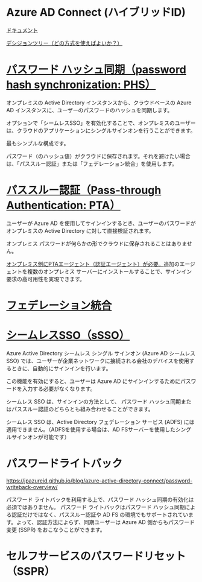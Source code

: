 # Azure AD Connect (ハイブリッドID)

[ドキュメント](https://docs.microsoft.com/ja-jp/azure/active-directory/hybrid/whatis-azure-ad-connect)

[デシジョンツリー（どの方式を使えばよいか？）](https://docs.microsoft.com/ja-jp/azure/active-directory/hybrid/choose-ad-authn#decision-tree)



# [パスワード ハッシュ同期（password hash synchronization: PHS）](https://docs.microsoft.com/ja-jp/azure/active-directory/hybrid/whatis-phs)

オンプレミスの Active Directory インスタンスから、クラウドベースの Azure AD インスタンスに、ユーザーのパスワードのハッシュを同期します。

オプションで「シームレスSSO」を有効化することで、オンプレミスのユーザーは、クラウドのアプリケーションにシングルサインオンを行うことができます。

最もシンプルな構成です。

パスワード（のハッシュ値）がクラウドに保存されます。それを避けたい場合は、「パススルー認証」または「フェデレーション統合」を使用します。

# [パススルー認証（Pass-through Authentication: PTA）](https://docs.microsoft.com/ja-jp/azure/active-directory/hybrid/how-to-connect-pta)

ユーザーが Azure AD を使用してサインインするとき、ユーザーのパスワードがオンプレミスの Active Directory に対して直接検証されます。

オンプレミス パスワードが何らかの形でクラウドに保存されることはありません。

[オンプレミス側にPTAエージェント（認証エージェント）が必要。](https://docs.microsoft.com/ja-jp/azure/active-directory/hybrid/how-to-connect-pta-quick-start)追加のエージェントを複数のオンプレミス サーバーにインストールすることで、サインイン要求の高可用性を実現できます。


# [フェデレーション統合](https://docs.microsoft.com/ja-jp/azure/active-directory/hybrid/whatis-fed)



# [シームレスSSO（sSSO）](https://docs.microsoft.com/ja-jp/azure/active-directory/hybrid/how-to-connect-sso)

Azure Active Directory シームレス シングル サインオン (Azure AD シームレス SSO) では、ユーザーが企業ネットワークに接続される会社のデバイスを使用するときに、自動的にサインインを行います。

この機能を有効にすると、ユーザーは Azure AD にサインインするためにパスワードを入力する必要がなくなります。

シームレス SSO は、サインインの方法として、 パスワード ハッシュ同期またはパススルー認証のどちらとも組み合わせることができます。

シームレス SSO は、Active Directory フェデレーション サービス (ADFS) には適用できません。（ADFSを使用する場合は、AD FSサーバーを使用したシングルサインオンが可能です）

# パスワードライトバック

https://jpazureid.github.io/blog/azure-active-directory-connect/password-writeback-overview/

パスワード ライトバックを利用する上で、パスワード ハッシュ同期の有効化は必須ではありません。
パスワード ライトバックはパスワード ハッシュ同期による認証だけではなく、パススルー認証や AD FS の環境でもサポートされています。よって、認証方法によらず、同期ユーザーは Azure AD 側からもパスワード変更 (SSPR) をおこなうことができます。


# セルフサービスのパスワードリセット（SSPR）


